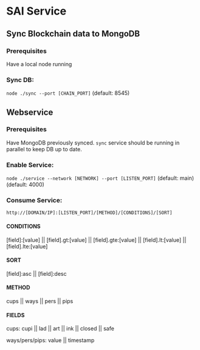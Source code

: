 # SAI Service

## Sync Blockchain data to MongoDB

### Prerequisites

Have a local node running

### Sync DB:

`node ./sync --port [CHAIN_PORT]` (default: 8545)

## Webservice

### Prerequisites

Have MongoDB previously synced. `sync` service should be running in parallel to keep DB up to date.

### Enable Service:

`node ./service --network [NETWORK] --port [LISTEN_PORT]` (default: main) (default: 4000)

### Consume Service:

`http://[DOMAIN/IP]:[LISTEN_PORT]/[METHOD]/[CONDITIONS]/[SORT]`

#### CONDITIONS
[field]:[value] || [field].gt:[value] || [field].gte:[value] || [field].lt:[value] || [field].lte:[value]

#### SORT
[field]:asc || [field]:desc

#### METHOD
cups || ways || pers || pips

#### FIELDS
cups: cupi || lad || art || ink || closed || safe

ways/pers/pips: value || timestamp

